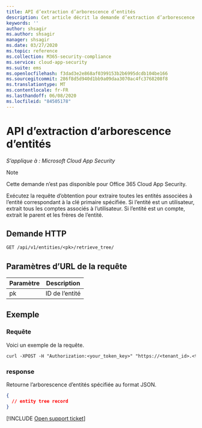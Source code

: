 ```yaml
---
title: API d’extraction d’arborescence d’entités
description: Cet article décrit la demande d’extraction d’arborescence d’entités dans l’API des entités de Cloud App Security.
keywords: ''
author: shsagir
ms.author: shsagir
manager: shsagir
ms.date: 03/27/2020
ms.topic: reference
ms.collection: M365-security-compliance
ms.service: cloud-app-security
ms.suite: ems
ms.openlocfilehash: f3dad3e2e868af0399153b2b6995dcdb104be166
ms.sourcegitcommit: 286f8d5d940d1bb9a09daa3070ac4fc3768208f8
ms.translationtype: MT
ms.contentlocale: fr-FR
ms.lasthandoff: 06/08/2020
ms.locfileid: "84505178"
---
```

# <a name="fetch-entity-tree---entities-api"></a>API d’extraction d’arborescence d’entités

*S’applique à : Microsoft Cloud App Security*

> [!NOTE]
> Cette demande n’est pas disponible pour Office 365 Cloud App Security.

Exécutez la requête d’obtention pour extraire toutes les entités associées à l’entité correspondant à la clé primaire spécifiée. Si l’entité est un utilisateur, extrait tous les comptes associés à l’utilisateur. Si l’entité est un compte, extrait le parent et les frères de l’entité.

## <a name="http-request"></a>Demande HTTP

```rest
GET /api/v1/entities/<pk>/retrieve_tree/
```

## <a name="request-url-parameters"></a>Paramètres d’URL de la requête

| Paramètre | Description |
| --- | --- |
| pk | ID de l’entité |

## <a name="example"></a>Exemple

### <a name="request"></a>Requête

Voici un exemple de la requête.

```rest
curl -XPOST -H "Authorization:<your_token_key>" "https://<tenant_id>.<tenant_region>.contoso.com/api/v1/entities/<pk>/retrieve_tree/"
```

### <a name="response"></a>response

Retourne l’arborescence d’entités spécifiée au format JSON.

```json
{
  // entity tree record
}
```

[!INCLUDE [Open support ticket](includes/support.md)]
